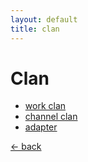 ```yaml
---
layout: default
title: clan
---
```


<link rel="stylesheet" href="assets/style.css">

# Clan

- [work clan](https://t.me/workofficer)  
- [channel clan](https://t.me/legion_zzzz)  
- [adapter](https://t.me/tgofficers)

[← back](index.md)
